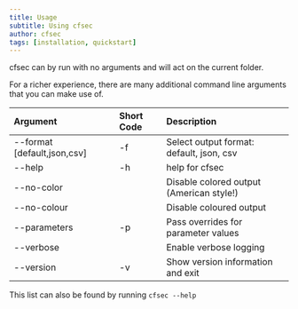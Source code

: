 ```yaml
---
title: Usage
subtitle: Using cfsec
author: cfsec
tags: [installation, quickstart]
---
```


cfsec can by run with no arguments and will act on the current folder.

For a richer experience, there are many additional command line arguments that you can make use of.


| Argument                    | Short Code | Description                              |
| :-------------------------- | :--------- | :--------------------------------------- |
| --format [default,json,csv] | -f         | Select output format: default, json, csv |
| --help                      | -h         | help for cfsec                           |
| --no-color                  |            | Disable colored output (American style!) |
| --no-colour                 |            | Disable coloured output                  |
| --parameters                | -p         | Pass overrides for parameter values       |
| --verbose                   |            | Enable verbose logging                   |
| --version                   | -v         | Show version information and exit        |


This list can also be found by running `cfsec --help`